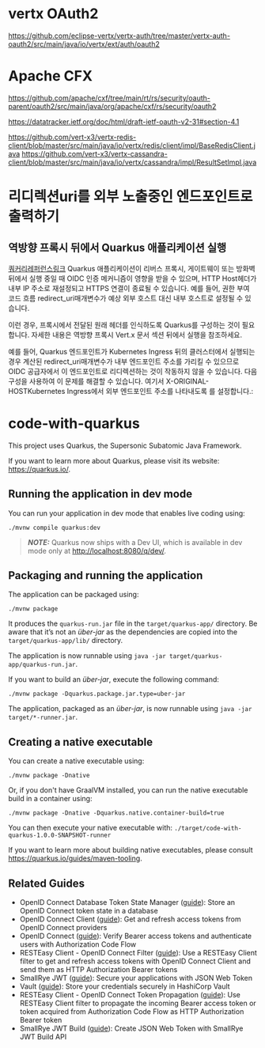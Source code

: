 # vertx OAuth2
https://github.com/eclipse-vertx/vertx-auth/tree/master/vertx-auth-oauth2/src/main/java/io/vertx/ext/auth/oauth2

# Apache CFX
https://github.com/apache/cxf/tree/main/rt/rs/security/oauth-parent/oauth2/src/main/java/org/apache/cxf/rs/security/oauth2



https://datatracker.ietf.org/doc/html/draft-ietf-oauth-v2-31#section-4.1


https://github.com/vert-x3/vertx-redis-client/blob/master/src/main/java/io/vertx/redis/client/impl/BaseRedisClient.java
https://github.com/vert-x3/vertx-cassandra-client/blob/master/src/main/java/io/vertx/cassandra/impl/ResultSetImpl.java
# 리디렉션uri를 외부 노출중인 엔드포인트로 출력하기
## 역방향 프록시 뒤에서 Quarkus 애플리케이션 실행
[쿼커리레퍼런스링크](https://quarkus.io/guides/security-oidc-code-flow-authentication#running-quarkus-application-behind-a-reverse-proxy)
Quarkus 애플리케이션이 리버스 프록시, 게이트웨이 또는 방화벽 뒤에서 실행 중일 때 OIDC 인증 메커니즘이 영향을 받을 수 있으며, HTTP Host헤더가 내부 IP 주소로 재설정되고 HTTPS 연결이 종료될 수 있습니다. 예를 들어, 권한 부여 코드 흐름 redirect_uri매개변수가 예상 외부 호스트 대신 내부 호스트로 설정될 수 있습니다.

이런 경우, 프록시에서 전달된 원래 헤더를 인식하도록 Quarkus를 구성하는 것이 필요합니다. 자세한 내용은 역방향 프록시 Vert.x 문서 섹션 뒤에서 실행을 참조하세요.

예를 들어, Quarkus 엔드포인트가 Kubernetes Ingress 뒤의 클러스터에서 실행되는 경우 계산된 redirect_uri매개변수가 내부 엔드포인트 주소를 가리킬 수 있으므로 OIDC 공급자에서 이 엔드포인트로 리디렉션하는 것이 작동하지 않을 수 있습니다. 다음 구성을 사용하여 이 문제를 해결할 수 있습니다. 여기서 X-ORIGINAL-HOSTKubernetes Ingress에서 외부 엔드포인트 주소를 나타내도록 를 설정합니다.:


















# code-with-quarkus

This project uses Quarkus, the Supersonic Subatomic Java Framework.

If you want to learn more about Quarkus, please visit its website: <https://quarkus.io/>.

## Running the application in dev mode

You can run your application in dev mode that enables live coding using:

```shell script
./mvnw compile quarkus:dev
```

> **_NOTE:_**  Quarkus now ships with a Dev UI, which is available in dev mode only at <http://localhost:8080/q/dev/>.

## Packaging and running the application

The application can be packaged using:

```shell script
./mvnw package
```

It produces the `quarkus-run.jar` file in the `target/quarkus-app/` directory.
Be aware that it’s not an _über-jar_ as the dependencies are copied into the `target/quarkus-app/lib/` directory.

The application is now runnable using `java -jar target/quarkus-app/quarkus-run.jar`.

If you want to build an _über-jar_, execute the following command:

```shell script
./mvnw package -Dquarkus.package.jar.type=uber-jar
```

The application, packaged as an _über-jar_, is now runnable using `java -jar target/*-runner.jar`.

## Creating a native executable

You can create a native executable using:

```shell script
./mvnw package -Dnative
```

Or, if you don't have GraalVM installed, you can run the native executable build in a container using:

```shell script
./mvnw package -Dnative -Dquarkus.native.container-build=true
```

You can then execute your native executable with: `./target/code-with-quarkus-1.0.0-SNAPSHOT-runner`

If you want to learn more about building native executables, please consult <https://quarkus.io/guides/maven-tooling>.

## Related Guides

- OpenID Connect Database Token State Manager ([guide](https://quarkus.io/guides/security-openid-connect-client)): Store an OpenID Connect token state in a database
- OpenID Connect Client ([guide](https://quarkus.io/guides/security-openid-connect-client)): Get and refresh access tokens from OpenID Connect providers
- OpenID Connect ([guide](https://quarkus.io/guides/security-openid-connect)): Verify Bearer access tokens and authenticate users with Authorization Code Flow
- RESTEasy Client - OpenID Connect Filter ([guide](https://quarkus.io/guides/security-openid-connect-client)): Use a RESTEasy Client filter to get and refresh access tokens with OpenID Connect Client and send them as HTTP Authorization Bearer tokens
- SmallRye JWT ([guide](https://quarkus.io/guides/security-jwt)): Secure your applications with JSON Web Token
- Vault ([guide](https://quarkiverse.github.io/quarkiverse-docs/quarkus-vault/dev/index.html)): Store your credentials securely in HashiCorp Vault
- RESTEasy Client - OpenID Connect Token Propagation ([guide](https://quarkus.io/guides/security-openid-connect-client)): Use RESTEasy Client filter to propagate the incoming Bearer access token or token acquired from Authorization Code Flow as HTTP Authorization Bearer token
- SmallRye JWT Build ([guide](https://quarkus.io/guides/security-jwt-build)): Create JSON Web Token with SmallRye JWT Build API
